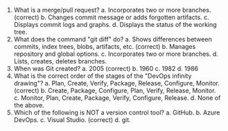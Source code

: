 1. What is a merge/pull request?
  a. Incorporates two or more branches. (correct)
  b. Changes commit message or adds forgotten artifacts.
  c. Displays commit logs and graphs.
  d. Displays the status of the working tree.
2. What does the command "git diff" do?
  a. Shows differences between commits, index trees, blobs, artifacts, etc. (correct)
  b. Manages repository and global options.
  c. Incorporates two or more branches.
  d. Lists, creates, deletes branches.
3. When was Git created?
  a. 2005 (correct)
  b. 1960
  c. 1982
  d. 1986
4. What is the correct order of the stages of the "DevOps infinity drawing"?
  a. Plan, Create, Verify, Package, Release, Configure, Monitor. (correct)
  b. Create, Package, Configure, Plan, Verify, Release, Monitor.
  c. Monitor, Plan, Create, Package, Verify, Configure, Release.
  d. None of the above.
5. Which of the following is NOT a version control tool?
  a. GitHub.
  b. Azure DevOps.
  c. Visual Studio. (correct)
  d. git.
